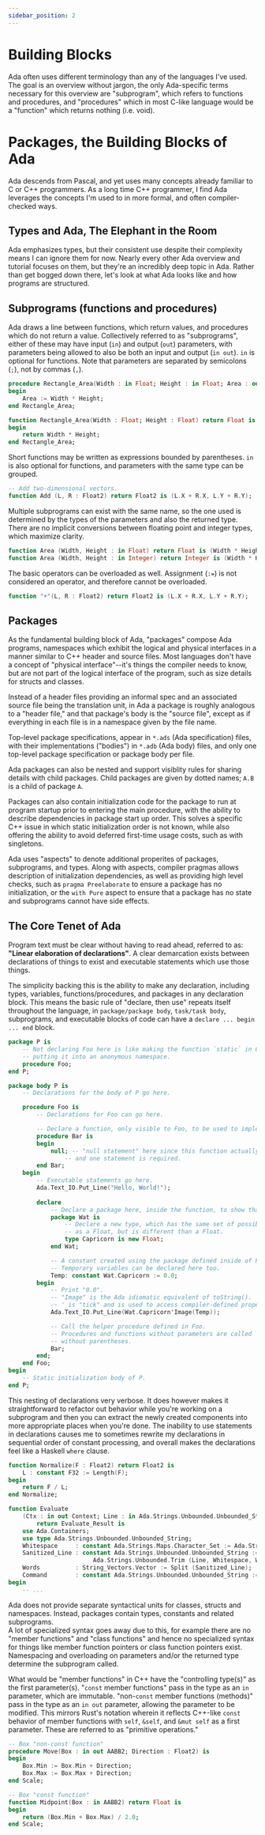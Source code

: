 ```yaml
---
sidebar_position: 2
---
```



Building Blocks
==============================================================================

Ada often uses different terminology than any of the languages I've used.  The
goal is an overview without jargon, the only Ada-specific terms necessary
for this overview are "subprogram", which refers to functions and procedures, and
"procedures" which in most C-like language would be a "function" which returns
nothing (i.e. void).

Packages, the Building Blocks of Ada
==============================================================================

Ada descends from Pascal, and yet uses many concepts already familiar to C or
C++ programmers.  As a long time C++ programmer, I find Ada leverages the concepts
I'm used to in more formal, and often compiler-checked ways.

Types and Ada, The Elephant in the Room
------------------------------------------------------------------------------

Ada emphasizes types, but their consistent use despite their complexity
means I can ignore them for now.  Nearly every other Ada overview and tutorial
focuses on them, but they're an incredibly deep topic in Ada.  Rather than get
bogged down there, let's look at what Ada looks like and how programs are structured.

Subprograms (functions and procedures)
------------------------------------------------------------------------------

Ada draws a line between functions, which return values, and procedures which
do not return a value.  Collectively referred to as "subprograms", either of
these may have input (``in``) and output (``out``) parameters, with parameters
being allowed to also be both an input and output (``in out``).   ``in`` is
optional for functions.  Note that parameters are separated by semicolons
(``;``), not by commas (``,``).

```ada
procedure Rectangle_Area(Width : in Float; Height : in Float; Area : out Float) is
begin
    Area := Width * Height;
end Rectangle_Area;

function Rectangle_Area(Width : Float; Height : Float) return Float is
begin
    return Width * Height;
end Rectangle_Area;
```

Short functions may be written as expressions bounded by parentheses.  ``in`` is
also optional for functions, and parameters with the same type can be grouped.

```ada
-- Add two-dimensional vectors.
function Add (L, R : Float2) return Float2 is (L.X + R.X, L.Y + R.Y);
```

Multiple subprograms can exist with the same name, so the one used is determined
by the types of the parameters and also the returned type.  There are no implicit
conversions between floating point and integer types, which maximize clarity.

```ada
function Area (Width, Height : in Float) return Float is (Width * Height);
function Area (Width, Height : in Integer) return Integer is (Width * Height);
```

The basic operators can be overloaded as well.  Assignment (``:=``) is
not considered an operator, and therefore cannot be overloaded.

```ada
function "+"(L, R : Float2) return Float2 is (L.X + R.X, L.Y + R.Y);
```


Packages
------------------------------------------------------------------------------

As the fundamental building block of Ada, "packages" compose Ada programs,
namespaces which exhibit the logical and physical interfaces in a manner
similar to C++ header and source files.  Most languages don't have a concept
of "physical interface"--it's things the compiler needs to know, but 
are not part of the logical interface of the program, such as 
size details for structs and classes.  

Instead of a header files providing an informal spec and an associated source
file being the translation unit, in Ada a package is roughly analogous to a
"header file," and that package's body is the "source file", except as if
everything in each file is in a namespace given by the file name.

Top-level package specifications, appear in `*.ads` (Ada specification) files,
with their implementations ("bodies") in `*.adb` (Ada body) files, and only
one top-level package specification or package body per file.

Ada packages can also be nested and support visiblity rules for sharing details
with child packages.  Child packages are given by dotted names; `A.B`
is a child of package `A`.

Packages can also contain initialization code for the package to run at program
startup prior to entering the main procedure, with the ability to describe
dependencies in package start up order. This solves a specific C++ issue in
which static initialization order is not known, while also offering the ability
to avoid deferred first-time usage costs, such as with singletons.

Ada uses "aspects" to denote additional properites of packages,  subprograms, and
types.  Along with aspects, compiler pragmas allows description of initialization
dependencies, as well as providing high level checks, such as `pragma Preelaborate`
to ensure a package has no initialization, or the `with Pure` aspect to ensure
that a package has no state and subprograms cannot have side effects.


The Core Tenet of Ada
------------------------------------------------------------------------------

Program text must be clear without having to read ahead, referred to as:
**"Linear elaboration of declarations"**.  A clear demarcation exists between
declarations of things to exist and executable statements which use those things.

The simplicity backing this is the ability to make any declaration, including
types, variables, functions/procedures, and packages in any declaration block.  This means
the basic rule of "declare, then use" repeats itself throughout the language,
in `package/package body`, `task/task body`, subprograms, and executable blocks of code can have a
`declare ... begin ... end` block.


```ada
package P is
    -- Not declaring Foo here is like making the function `static` in C or C++ or
    -- putting it into an anonymous namespace.
    procedure Foo;
end P;

package body P is
    -- Declarations for the body of P go here.

    procedure Foo is
        -- Declarations for Foo can go here.

        -- Declare a function, only visible to Foo, to be used to implement Foo.
        procedure Bar is
        begin
            null; -- "null statement" here since this function actually does nothing.
                -- and one statement is required.
        end Bar;
    begin
        -- Executable statements go here.
        Ada.Text_IO.Put_Line("Hello, World!");
        
        declare
            -- Declare a package here, inside the function, to show that you can.
            package Wat is
                -- Declare a new type, which has the same set of possible values
                -- as a Float, but is different than a Float.
                type Capricorn is new Float;
            end Wat;

            -- A constant created using the package defined inside of Foo.
            -- Temporary variables can be declared here too.
            Temp: constant Wat.Capricorn := 0.0;
        begin
            -- Print "0.0".
            -- "Image" is the Ada idiomatic equivalent of toString().
            -- ' is "tick" and is used to access compiler-defined properties of types.
            Ada.Text_IO.Put_Line(Wat.Capricorn'Image(Temp));

            -- Call the helper procedure defined in Foo.
            -- Procedures and functions without parameters are called
            -- without parentheses.
            Bar;
        end;
    end Foo;
begin
    -- Static initialization body of P.
end P;
```

This nesting of declarations very verbose.  It does however makes it straightforward to
refactor out behavior while you're working on a subprogram and then you can extract
the newly created components into more appropriate places when you're done.
The inability to use statements in declarations causes me to sometimes rewrite
my declarations in sequential order of constant processing, and overall makes the
declarations feel like a Haskell `where` clause.

```ada
function Normalize(F : Float2) return Float2 is
    L : constant F32 := Length(F);
begin
    return F / L;
end Normalize;
```


```ada
function Evaluate
    (Ctx : in out Context; Line : in Ada.Strings.Unbounded.Unbounded_String)
        return Evaluate_Result is
    use Ada.Containers;
    use type Ada.Strings.Unbounded.Unbounded_String;
    Whitespace     : constant Ada.Strings.Maps.Character_Set := Ada.Strings.Maps.To_Set (" ");
    Sanitized_Line : constant Ada.Strings.Unbounded.Unbounded_String :=
                        Ada.Strings.Unbounded.Trim (Line, Whitespace, Whitespace);
    Words          : String_Vectors.Vector := Split (Sanitized_Line);
    Command        : constant Ada.Strings.Unbounded.Unbounded_String := (if Words.Length > 0 then Words.First_Element else Ada.Strings.Unbounded.Null_Unbounded_String);
begin
    -- ...
```

Ada does not provide separate syntactical units for classes, structs and
namespaces.  Instead, packages contain types, constants and related subprograms.  
A lot of specialized syntax goes away due to
this, for example there are no "member functions" and "class functions" and
hence no specialized syntax for things like member function pointers or class
function pointers exist.  Namespacing and overloading on parameters and/or the returned type determine
the subprogram called.

What would be "member functions" in C++ have the "controlling type(s)" as the
first parameter(s).  "`const` member functions" pass in the type as an `in` parameter,
which are immutable.  "non-`const` member functions (methods)" pass in the type as an
`in out` parameter, allowing the parameter to be modified.  This mirrors
Rust's notation wherein it reflects C++-like `const` behavior of member
functions with `self`, `&self`, and `&mut self` as a first parameter.
These are referred to as "primitive operations."

```ada
-- Box "non-const function"
procedure Move(Box : in out AABB2; Direction : Float2) is
begin
    Box.Min := Box.Min + Direction;
    Box.Max := Box.Max + Direction;
end Scale;
```

```ada
-- Box "const function"
function Midpoint(Box : in AABB2) return Float is
begin
    return (Box.Min + Box.Max) / 2.0;
end Scale;
```
